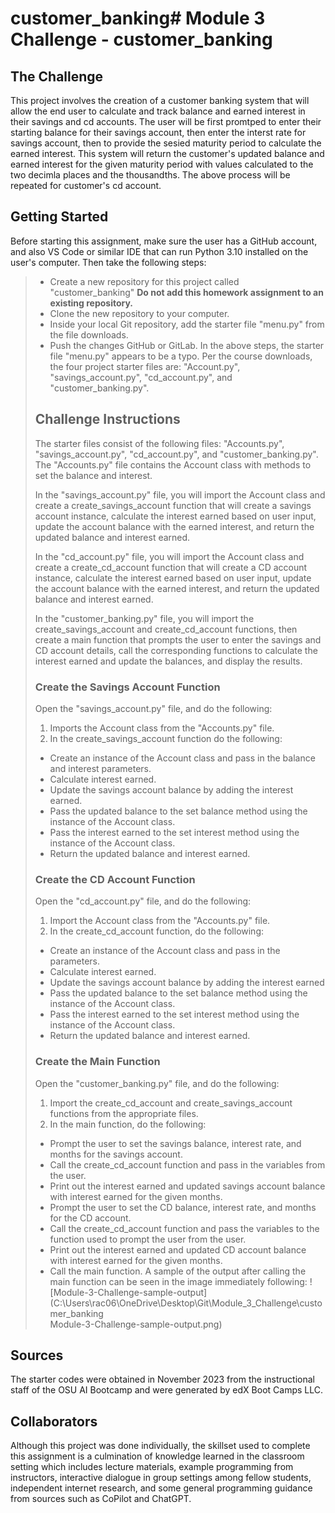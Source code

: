 # customer_banking# Module 3 Challenge - customer_banking
## The Challenge
This project involves the creation of a customer banking system that will allow
the end user to calculate and track balance and earned interest in their
savings and cd accounts. The user will be first promtped to enter their starting
balance for their savings account, then enter the interst rate for savings
account, then to provide the sesied maturity period to calculate the earned
interest. This system will return the customer's updated balance and earned
interest for the given maturity period with values calculated to the two
decimla places and the thousandths. The above process will be repeated for
customer's cd account.
## Getting Started
Before starting this assignment, make sure the user has a GitHub account, and 
also VS Code or similar IDE that can run Python 3.10 installed on the user's
computer. Then take the following steps:
>*   Create a new repository for this project called "customer_banking" 
>    **Do not add this homework assignment to an existing repository.**
>*   Clone the new repository to your computer.
>*   Inside your local Git repository, add the starter file "menu.py" from the
>    file downloads.
>*   Push the changes GitHub or GitLab.
In the above steps, the starter file "menu.py" appears to be a typo. Per the
course downloads, the four project starter files are: "Account.py", 
"savings_account.py", "cd_account.py", and "customer_banking.py".  
>## Challenge Instructions
>The starter files consist of the following files: "Accounts.py",
>"savings_account.py", "cd_account.py", and "customer_banking.py". The
>"Accounts.py" file contains the Account class with methods to set the balance
>and interest.
>
>In the "savings_account.py" file, you will import the Account class and create
>a create_savings_account function that will create a savings account instance,
>calculate the interest earned based on user input, update the account balance
>with the earned interest, and return the updated balance and interest earned.
>
>In the "cd_account.py" file, you will import the Account class and create a
>create_cd_account function that will create a CD account instance, calculate
>the interest earned based on user input, update the account balance with the
>earned interest, and return the updated balance and interest earned.
>
>In the "customer_banking.py" file, you will import the create_savings_account
>and create_cd_account functions, then create a main function that prompts the
>user to enter the savings and CD account details, call the corresponding
>functions to calculate the interest earned and update the balances, and display
>the results.
>### Create the Savings Account Function
>Open the "savings_account.py" file, and do the following:
>1. Imports the Account class from the "Accounts.py" file.
>2. In the create_savings_account function do the following:
>   - Create an instance of the Account class and pass in the balance and
>     interest parameters.
>   - Calculate interest earned.
>   - Update the savings account balance by adding the interest earned.
>   - Pass the updated balance to the set balance method using the instance of
>     the Account class.
>   - Pass the interest earned to the set interest method using the instance of
>     the Account class.
>   - Return the updated balance and interest earned.
>### Create the CD Account Function
>Open the "cd_account.py" file, and do the following:
>1. Import the Account class from the "Accounts.py" file.
>2. In the create_cd_account function, do the following:
>   - Create an instance of the Account class and pass in the parameters.
>   - Calculate interest earned.
>   - Update the savings account balance by adding the interest earned
>   - Pass the updated balance to the set balance method using the instance of
>     the Account class.
>   - Pass the interest earned to the set interest method using the instance of
>     the Account class.
>   - Return the updated balance and interest earned.
>### Create the Main Function
>Open the "customer_banking.py" file, and do the following:
>1. Import the create_cd_account and create_savings_account functions from the
>   appropriate files.
>2. In the main function, do the following:
>   - Prompt the user to set the savings balance, interest rate, and months for
>     the savings account.
>   - Call the create_cd_account function and pass in the variables from the
>     user.
>   - Print out the interest earned and updated savings account balance with
>     interest earned for the given months.
>   - Prompt the user to set the CD balance, interest rate, and months for the
>     CD account.
>   - Call the create_cd_account function and pass the variables to the function
>     used to prompt the user from the user.
>   - Print out the interest earned and updated CD account balance with interest
>     earned for the given months.
>   - Call the main function.
A sample of the output after calling the main function can be seen in the image
immediately following:
![Module-3-Challenge-sample-output]
(C:\Users\rac06\OneDrive\Desktop\Git\Module_3_Challenge\customer_banking\
Module-3-Challenge-sample-output.png)
## Sources
The starter codes were obtained in November 2023 from the instructional staff of
the OSU AI Bootcamp and were generated by edX Boot Camps LLC.
## Collaborators
Although this project was done individually, the skillset used to complete this 
assignment is a culmination of knowledge learned in the classroom setting which
includes lecture materials, example programming from instructors, interactive
dialogue in group settings among fellow students, independent internet research,
and some general programming guidance from sources such as CoPilot and ChatGPT. 